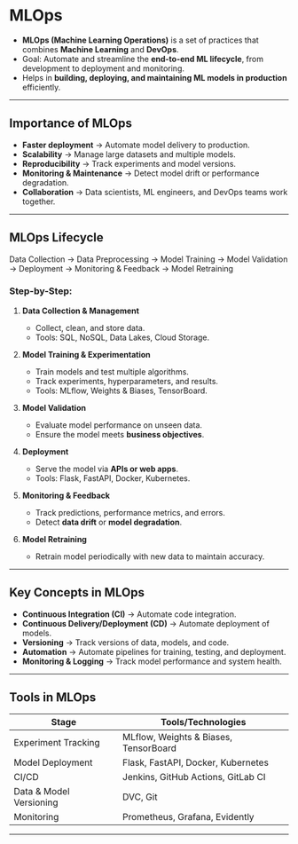 # MLOps

- **MLOps (Machine Learning Operations)** is a set of practices that combines **Machine Learning** and **DevOps**.  
- Goal: Automate and streamline the **end-to-end ML lifecycle**, from development to deployment and monitoring.  
- Helps in **building, deploying, and maintaining ML models in production** efficiently.

---

## Importance of MLOps

- **Faster deployment** → Automate model delivery to production.  
- **Scalability** → Manage large datasets and multiple models.  
- **Reproducibility** → Track experiments and model versions.  
- **Monitoring & Maintenance** → Detect model drift or performance degradation.  
- **Collaboration** → Data scientists, ML engineers, and DevOps teams work together.

---

## MLOps Lifecycle

Data Collection → Data Preprocessing → Model Training → Model Validation → Deployment → Monitoring & Feedback → Model Retraining

### Step-by-Step:

1. **Data Collection & Management**  
   - Collect, clean, and store data.  
   - Tools: SQL, NoSQL, Data Lakes, Cloud Storage.

2. **Model Training & Experimentation**  
   - Train models and test multiple algorithms.  
   - Track experiments, hyperparameters, and results.  
   - Tools: MLflow, Weights & Biases, TensorBoard.

3. **Model Validation**  
   - Evaluate model performance on unseen data.  
   - Ensure the model meets **business objectives**.  

4. **Deployment**  
   - Serve the model via **APIs or web apps**.  
   - Tools: Flask, FastAPI, Docker, Kubernetes.

5. **Monitoring & Feedback**  
   - Track predictions, performance metrics, and errors.  
   - Detect **data drift** or **model degradation**.

6. **Model Retraining**  
   - Retrain model periodically with new data to maintain accuracy.

---

## Key Concepts in MLOps

- **Continuous Integration (CI)** → Automate code integration.  
- **Continuous Delivery/Deployment (CD)** → Automate deployment of models.  
- **Versioning** → Track versions of data, models, and code.  
- **Automation** → Automate pipelines for training, testing, and deployment.  
- **Monitoring & Logging** → Track model performance and system health.

---

## Tools in MLOps
| Stage | Tools/Technologies |
|-------|------------------|
| Experiment Tracking | MLflow, Weights & Biases, TensorBoard |
| Model Deployment | Flask, FastAPI, Docker, Kubernetes |
| CI/CD | Jenkins, GitHub Actions, GitLab CI |
| Data & Model Versioning | DVC, Git |
| Monitoring | Prometheus, Grafana, Evidently |

---
